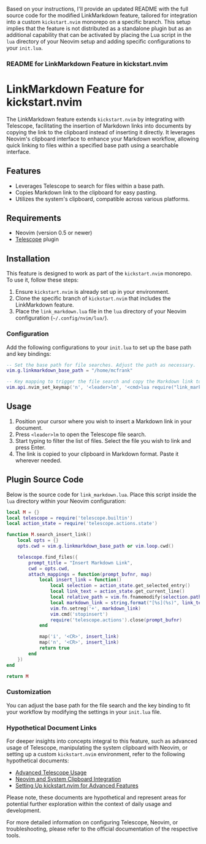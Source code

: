 Based on your instructions, I'll provide an updated README with the full source code for the modified LinkMarkdown feature, tailored for integration into a custom `kickstart.nvim` monorepo on a specific branch. This setup implies that the feature is not distributed as a standalone plugin but as an additional capability that can be activated by placing the Lua script in the `lua` directory of your Neovim setup and adding specific configurations to your `init.lua`.

### README for LinkMarkdown Feature in kickstart.nvim

# LinkMarkdown Feature for kickstart.nvim

The LinkMarkdown feature extends `kickstart.nvim` by integrating with Telescope, facilitating the insertion of Markdown links into documents by copying the link to the clipboard instead of inserting it directly. It leverages Neovim's clipboard interface to enhance your Markdown workflow, allowing quick linking to files within a specified base path using a searchable interface.

## Features

- Leverages Telescope to search for files within a base path.
- Copies Markdown link to the clipboard for easy pasting.
- Utilizes the system's clipboard, compatible across various platforms.

## Requirements

- Neovim (version 0.5 or newer)
- [Telescope](https://github.com/nvim-telescope/telescope.nvim) plugin

## Installation

This feature is designed to work as part of the `kickstart.nvim` monorepo. To use it, follow these steps:

1. Ensure `kickstart.nvim` is already set up in your environment.
2. Clone the specific branch of `kickstart.nvim` that includes the LinkMarkdown feature.
3. Place the `link_markdown.lua` file in the `lua` directory of your Neovim configuration (`~/.config/nvim/lua/`).

### Configuration

Add the following configurations to your `init.lua` to set up the base path and key bindings:

```lua
-- Set the base path for file searches. Adjust the path as necessary.
vim.g.linkmarkdown_base_path = "/home/mcfrank"

-- Key mapping to trigger the file search and copy the Markdown link to the clipboard
vim.api.nvim_set_keymap('n', '<leader>lm', '<cmd>lua require("link_markdown").search_insert_link()<CR>', {noremap = true, silent = true})
```

## Usage

1. Position your cursor where you wish to insert a Markdown link in your document.
2. Press `<leader>lm` to open the Telescope file search.
3. Start typing to filter the list of files. Select the file you wish to link and press Enter.
4. The link is copied to your clipboard in Markdown format. Paste it wherever needed.

## Plugin Source Code

Below is the source code for `link_markdown.lua`. Place this script inside the `lua` directory within your Neovim configuration:

```lua
local M = {}
local telescope = require('telescope.builtin')
local action_state = require('telescope.actions.state')

function M.search_insert_link()
    local opts = {}
    opts.cwd = vim.g.linkmarkdown_base_path or vim.loop.cwd()

    telescope.find_files({
        prompt_title = "Insert Markdown Link",
        cwd = opts.cwd,
        attach_mappings = function(prompt_bufnr, map)
            local insert_link = function()
                local selection = action_state.get_selected_entry()
                local link_text = action_state.get_current_line()
                local relative_path = vim.fn.fnamemodify(selection.path, ":.")
                local markdown_link = string.format("[%s](%s)", link_text, relative_path)
                vim.fn.setreg('+', markdown_link)
                vim.cmd('stopinsert')
                require('telescope.actions').close(prompt_bufnr)
            end

            map('i', '<CR>', insert_link)
            map('n', '<CR>', insert_link)
            return true
        end
    })
end

return M
```

### Customization

You can adjust the base path for the file search and the key binding to fit your workflow by modifying the settings in your `init.lua` file.

### Hypothetical Document Links

For deeper insights into concepts integral to this feature, such as advanced usage of Telescope, manipulating the system clipboard with Neovim, or setting up a custom `kickstart.nvim` environment, refer to the following hypothetical documents:

- [Advanced Telescope Usage](#)
- [Neovim and System Clipboard Integration](#)
- [Setting Up kickstart.nvim for Advanced Features](#)

Please note, these documents are hypothetical and represent areas for potential further exploration within the context of daily usage and development.

For more detailed information on configuring Telescope, Neovim, or troubleshooting, please refer to the official documentation of the respective tools.
